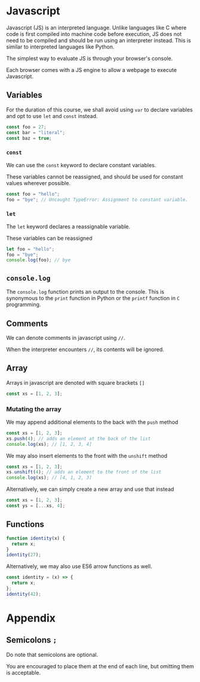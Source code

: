 # Javascript

Javascript (JS) is an interpreted language. Unlike languages like C where code is first compiled into machine code before execution, JS does not need to be compiled and should be run using an interpreter instead. This is similar to interpreted languages like Python.

The simplest way to evaluate JS is through your browser's console.

Each browser comes with a JS engine to allow a webpage to execute Javascript.

## Variables

For the duration of this course, we shall avoid using `var` to declare variables and opt to use `let` and `const` instead.

```js
const foo = 27;
const bar = "literal";
const baz = true;
```

### `const`

We can use the `const` keyword to declare constant variables.

These variables cannot be reassigned, and should be used for constant values wherever possible.

```js
const foo = "hello";
foo = "bye"; // Uncaught TypeError: Assignment to constant variable.
```

### `let`

The `let` keyword declares a reassignable variable.

These variables can be reassigned

```js
let foo = "hello";
foo = "bye";
console.log(foo); // bye
```

## `console.log`

The `console.log` function prints an output to the console. This is synonymous to the `print` function in Python or the `printf` function in `C` programming.

## Comments

We can denote comments in javascript using `//`.

When the interpreter encounters `//`, its contents will be ignored.

## Array

Arrays in javascript are denoted with square brackets `[]`

```js
const xs = [1, 2, 3];
```

### Mutating the array

We may append additional elements to the back with the `push` method

```js
const xs = [1, 2, 3];
xs.push(4); // adds an element at the back of the list
console.log(xs); // [1, 2, 3, 4]
```

We may also insert elements to the front with the `unshift` method

```js
const xs = [1, 2, 3];
xs.unshift(4); // adds an element to the front of the list
console.log(xs); // [4, 1, 2, 3]
```

Alternatively, we can simply create a new array and use that instead

```js
const xs = [1, 2, 3];
const ys = [...xs, 4];
```

## Functions

```js
function identity(x) {
  return x;
}
identity(27);
```

Alternatively, we may also use ES6 arrow functions as well.

```js
const identity = (x) => {
  return x;
};
identity(42);
```

# Appendix

## Semicolons `;`

Do note that semicolons are optional.

You are encouraged to place them at the end of each line, but omitting them is acceptable.
